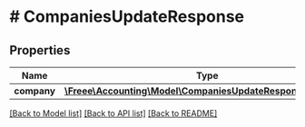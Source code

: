 # # CompaniesUpdateResponse

## Properties

Name | Type | Description | Notes
------------ | ------------- | ------------- | -------------
**company** | [**\Freee\Accounting\Model\CompaniesUpdateResponseCompany**](CompaniesUpdateResponseCompany.md) |  | 

[[Back to Model list]](../../README.md#documentation-for-models) [[Back to API list]](../../README.md#documentation-for-api-endpoints) [[Back to README]](../../README.md)



